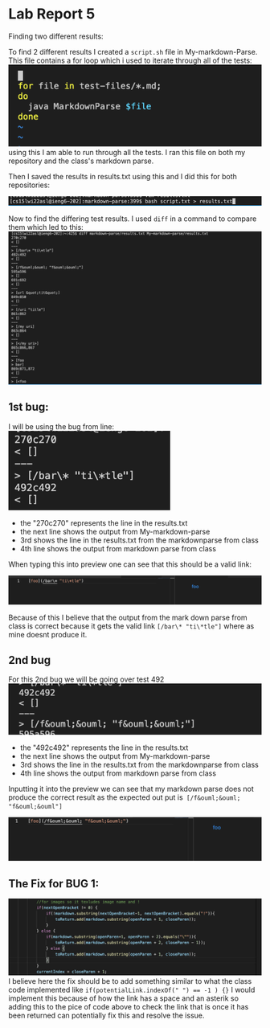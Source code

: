 # Lab Report 5

Finding two different results:

To find 2 different results I created a ```script.sh``` file in My-markdown-Parse.
This file contains a for loop which i used to iterate through all of the tests: 
![Image](script.png)
using this I am able to run through all the tests.
I ran this file on both my repository and the class's markdown parse. 

Then I saved the results in results.txt using this and I did this for both repositories:

![Image](test.png)

Now to find the differing test results. I used ```diff``` in a command to compare them which led to this:
 ![Image](diff.png)

## 1st bug:

I will be using the bug from line:
![Image](bug1.png)
- the "270c270" represents the line in the results.txt
- the next line shows the output from My-markdown-parse
- 3rd shows the line in the results.txt from the markdownparse from class
- 4th line shows the output from markdown parse from class

When typing this into preview one can see that this should be a valid link:

![Image](preview.png)

Because of this I believe that the output from the mark down parse from class is correct because it gets the valid link ```[/bar\* "ti\*tle"]``` where as mine doesnt produce it.

## 2nd bug


For this 2nd bug we will be going over test 492
![Image](res2.png)

- the "492c492" represents the line in the results.txt
- the next line shows the output from My-markdown-parse
- 3rd shows the line in the results.txt from the markdownparse from class
- 4th line shows the output from markdown parse from class

Inputting it into the preview we can see that my markdown parse does not produce the correct result as the expected out put is``` [/f&ouml;&ouml; "f&ouml;&ouml"]```

![Image](2.png)


## The Fix for BUG 1:
![Image](b.png)
I believe here the fix should be to add something similar to what the class code implemented like ```if(potentialLink.indexOf(" ") == -1 ) {}```  I would implement this because of how the link has a space and an asterik so adding this to the pice of code above to check the link that is once it has been returned can potentially fix this and resolve the issue.